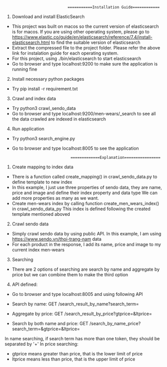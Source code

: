                                 ===========Installation Guide============
1. Download and install ElasticSearch
- This project was built on macos so the current version of elasticsearch is for macos.
If you are using other operating system, please go to https://www.elastic.co/guide/en/elasticsearch/reference/7.4/install-elasticsearch.html
to find the suitable version of elasticsearch
- Extract the compressed file to the project folder. Please refer the above link for instalation guide for each operating system.
- For this project, using ./bin/elasticsearch to start elasticsearch
- Go to browser and type localhost:9200 to make sure the application is running fine

2. Install necessary python packages
- Try pip install -r requirement.txt

3. Crawl and index data
- Try python3 crawl_sendo_data
- Go to browser and type localhost:9200/men-wears/_search to see all the data crawled are indexed in elasticsearch

4. Run application
- Try python3 search_engine.py
- Go to browser and type localhost:8005 to see the application





                                =============Explanation================
1. Create mapping to index data
- There is a function called create_mapping() in crawl_sendo_data.py to define template to new index
- In this example, I just use three properties of sendo data, they are name, price and image and define their index property and data type
We can add more properties as many as we want.
- Create men-wears index by calling function create_men_wears_index() in crawl_sendo_data_py
This index is defined following the created template mentioned aboved

2. Crawl sendo data
- Simply crawl sendo data by using public API. In this example, I am using https://www.sendo.vn/thoi-trang-nam data
- For each product in the response, I add its name, price and image to my current index men-wears

3. Searching
- There are 2 options of searching are search by name and aggregate by price but we can combine them to make the third option


4. API defined:
- Go to browser and type localhost:8005 and using following API

- Search by name:
GET /search_result_by_name?search_term=

- Aggregate by price:
GET /search_result_by_price?gtprice=&ltprice=

- Search by both name and price:
GET /search_by_name_price?search_term=&gtprice=&ltprice=

In name searching, if search term has more than one token, they should be separated by '+'
In price searching:
- gtprice means greater than price, that is the lower limit of price
- ltprice means less than price, that is the upper limit of price
